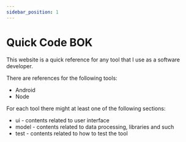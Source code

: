```yaml
---
sidebar_position: 1
---
```


# Quick Code BOK

This website is a quick reference for any tool that I use as a software developer.

There are references for the following tools:

- Android
- Node

For each tool there might at least one of the following sections:

- ui - contents related to user interface
- model - contents related to data processing, libraries and such
- test - contents related to how to test the tool
